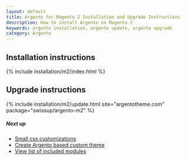 ```yaml
---
layout: default
title: Argento for Magento 2 Installation and Upgrade Instructions
description: How to install Argento on Magento 2
keywords: argento installation, argento update, argento upgrade
category: Argento
---
```


## Installation instructions

{% include installation/m2/index.html %}

## Upgrade instructions

{% include installation/m2/update.html site="argentotheme.com" package="swissup/argento-m2" %}

##### Next up

 -  [Small css customizations](/m2/argento/customization/custom-css/)
 -  [Create Argento based custom theme](/m2/argento/customization/custom-theme/)
 -  [View list of included modules](/m2/argento/#extensions)
